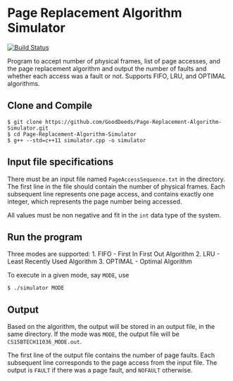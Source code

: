 # Page Replacement Algorithm Simulator

[![Build Status](https://travis-ci.com/GoodDeeds/Page-Replacement-Algorithm-Simulation.svg?token=mYsgPy4zsL5qQDoHBaME&branch=master)](https://travis-ci.com/GoodDeeds/Page-Replacement-Algorithm-Simulation)
	
Program to accept number of physical frames, list of page accesses, and the page replacement algorithm and output the number of faults and whether each access was a fault or not. Supports FIFO, LRU, and OPTIMAL algorithms.


## Clone and Compile

```
$ git clone https://github.com/GoodDeeds/Page-Replacement-Algorithm-Simulator.git
$ cd Page-Replacement-Algorithm-Simulator
$ g++ --std=c++11 simulator.cpp -o simulator
```

## Input file specifications

There must be an input file named `PageAccessSequence.txt` in the directory. The first line in the file should contain the number of physical frames. Each subsequent line represents one page access, and contains exactly one integer, which represents the page number being accessed.

All values must be non negative and fit in the `int` data type of the system.

## Run the program

Three modes are supported:
	1. FIFO - First In First Out Algorithm 
	2. LRU - Least Recently Used Algorithm 
	3. OPTIMAL - Optimal Algorithm 
	
To execute in a given mode, say `MODE`, use 

```
$ ./simulator MODE
```

## Output

Based on the algorithm, the output will be stored in an output file, in the same directory. If the mode was `MODE`, the output file will be `CS15BTECH11036_MODE.out`.

The first line of the output file contains the number of page faults. Each subsequent line corresponds to the page access from the input file. The output is `FAULT` if there was a page fault, and `NOFAULT` otherwise.
